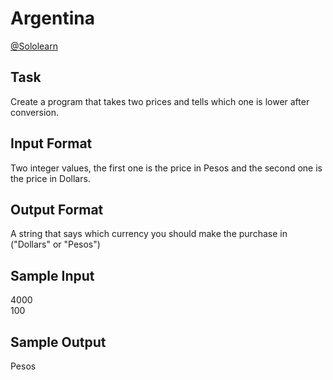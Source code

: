 # Argentina

[@Sololearn](sololearn.com)

## Task
Create a program that takes two prices and tells which one is lower after conversion.

## Input Format
Two integer values, the first one is the price in Pesos and the second one is the price in Dollars.

## Output Format
A string that says which currency you should make the purchase in ("Dollars" or "Pesos")

## Sample Input
4000  
100

## Sample Output
Pesos
